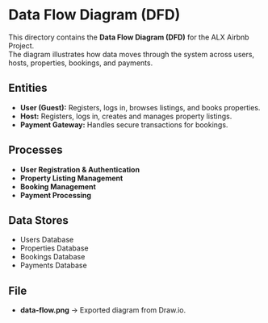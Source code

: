 # Data Flow Diagram (DFD)

This directory contains the **Data Flow Diagram (DFD)** for the ALX Airbnb Project.  
The diagram illustrates how data moves through the system across users, hosts, properties, bookings, and payments.

## Entities
- **User (Guest):** Registers, logs in, browses listings, and books properties.
- **Host:** Registers, logs in, creates and manages property listings.
- **Payment Gateway:** Handles secure transactions for bookings.

## Processes
- **User Registration & Authentication**
- **Property Listing Management**
- **Booking Management**
- **Payment Processing**

## Data Stores
- Users Database
- Properties Database
- Bookings Database
- Payments Database

## File
- **data-flow.png** → Exported diagram from Draw.io.
